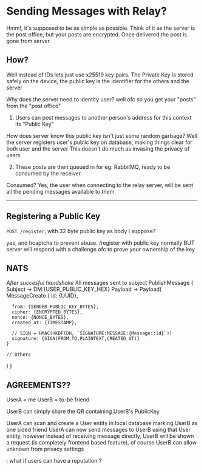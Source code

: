 # Sending Messages with Relay?

Hmm!, it's supposed to be as simple as possible.
Think of it as the server is the post office, but your posts are encrypted.
Once delivered the post is gone from server.

## How?

Well instead of IDs lets just use x25519 key pairs.
The Private Key is stored safely on the device,
the public key is the identifier for the others and the server

Why does the server need to identity user?
well ofc so you get your "posts" from the "post office"

1. Users can post messages to another person's address for this context its "Public Key"

How does server know this public key isn't just some random garbage?
Well the server registers user's public key on database,
making things clear for both user and the server
This doesn't do much as invasing the privacy of users

2. These posts are then queued in for eg. RabbitMQ, ready to be consumed by the receiver.

Consumed?
Yes, the user when connecting to the relay server,
will be sent all the pending messages available to them.

---

## Registering a Public Key

`POST /register`, with 32 byte public key as body I suppose?

yes, and hcaptcha to prevent abuse.
/register with public key normally BUT server will respond with a challenge ofc to prove your ownership of the key

## NATS

_After succesful handshake_
All messages sent to subject
PublishMessage {
Subject -> DM:{USER_PUBLIC_KEY_HEX}
Payload -> Payload(
MessageCreate {
id: {UUID},

      from: {SENDER_PUBLIC_KEY_BYTES},
      cipher: {ENCRYPTED_BYTES},
      nonce: {NONCE_BYTES},
      created_at: {TIMESTAMP},

      // SIGN = HMAC(HKDF(DH, `SIGNATURE:MESSAGE:{Message::id}`))
      signature: {SIGN(FROM,TO,PLAINTEXT,CREATED_AT)}
    }

    // Others

)
}

## AGREEMENTS??

UserA = me
UserB = to-be friend

UserB can simply share the QR containing UserB's PublicKey

UserA can scan and create a User entity in local database marking UserB as one sided friend
UserA can now send messages to UserB using that User entity, however
instead of receiving message directly, UserB will be shown a request (is completely frontend based feature), of course UserB can allow unknown from privacy settings

: what if users can have a reputation ?